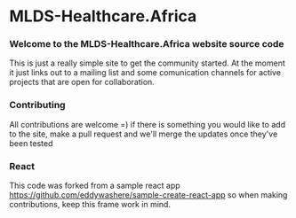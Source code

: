 # MLDS-Healthcare.Africa 
### Welcome to the MLDS-Healthcare.Africa website source code 

This is just a really simple site to get the community started. At the moment it just links out to a mailing list and some comunication channels for active projects that are open for collaboration. 

### Contributing 
All contributions are welcome =) if there is something you would like to add to the site, make a pull request and we'll merge the updates once they've been tested 

### React
This code was forked from a sample react app https://github.com/eddywashere/sample-create-react-app so when making contributions, keep this frame work in mind. 
